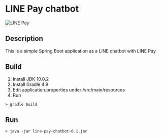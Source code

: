 # LINE Pay chatbot

![LINE Pay](https://i.imgur.com/E1mrEK1l.gif)

## Description

This is a simple Spring Boot application as a LINE chatbot with LINE Pay

## Build
1. Install JDK 10.0.2
2. Install Gradle 4.9
3. Edit application.properties under /src/main/resources
4. Run
```
> gradle build
```

## Run
```
> java -jar line-pay-chatbot-0.1.jar
```
